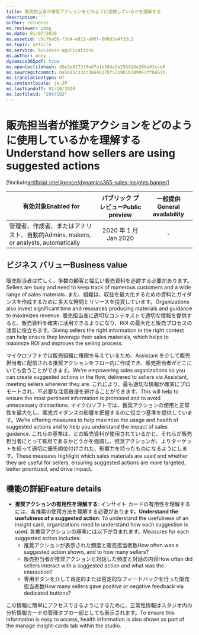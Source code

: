 ```yaml
---
title: 販売担当者が推奨アクションをどのように使用しているかを理解する
description: ''
author: relnotes
ms.reviewer: udag
ms.date: 01/07/2020
ms.assetid: c0c7ba08-f3d4-e911-a96f-000d3a4f33c1
ms.topic: article
ms.service: business-applications
ms.author: mney
dynamics365pdf: true
ms.openlocfilehash: d5e2e817330ed7a1b104a3e255416e306a03cce0
ms.sourcegitcommit: ba5b15c33dc3669937bf5219b1b38995cffb661b
ms.translationtype: HT
ms.contentlocale: ja-JP
ms.lasthandoff: 01/10/2020
ms.locfileid: "2947582"
---
```

# <a name="understand-how-sellers-are-using-suggested-actions"></a><span data-ttu-id="b5812-102">販売担当者が推奨アクションをどのように使用しているかを理解する</span><span class="sxs-lookup"><span data-stu-id="b5812-102">Understand how sellers are using suggested actions</span></span>
[!include[artificial-intelligence/dynamics365-sales-insights banner](../includes/artificial-intelligence/dynamics365-sales-insights.md)]

| <span data-ttu-id="b5812-103">有効対象</span><span class="sxs-lookup"><span data-stu-id="b5812-103">Enabled for</span></span>    |  <span data-ttu-id="b5812-104">パブリック プレビュー</span><span class="sxs-lookup"><span data-stu-id="b5812-104">Public preview</span></span> | <span data-ttu-id="b5812-105">一般提供</span><span class="sxs-lookup"><span data-stu-id="b5812-105">General availability</span></span> | 
| ---------- | :----------: |:----------: |
|<span data-ttu-id="b5812-106">管理者、作成者、またはアナリスト、自動的</span><span class="sxs-lookup"><span data-stu-id="b5812-106">Admins, makers, or analysts, automatically</span></span>|<span data-ttu-id="b5812-107">2020 年 1 月</span><span class="sxs-lookup"><span data-stu-id="b5812-107">Jan 2020</span></span>| -|


## <a name="business-value"></a><span data-ttu-id="b5812-108">ビジネス バリュー</span><span class="sxs-lookup"><span data-stu-id="b5812-108">Business value</span></span>
<!-- bv start -->
<span data-ttu-id="b5812-109">販売担当者は忙しく、多数の顧客と幅広い販売資料を追跡する必要があります。</span><span class="sxs-lookup"><span data-stu-id="b5812-109">Sellers are busy and need to keep track of numerous customers and a wide range of sales materials.</span></span> <span data-ttu-id="b5812-110">また、組織は、収益を最大化するための資料とガイダンスを作成するために多大な時間とリソースを投資しています。</span><span class="sxs-lookup"><span data-stu-id="b5812-110">Organizations also invest significant time and resources producing materials and guidance to maximizes revenue.</span></span> <span data-ttu-id="b5812-111">販売担当者に適切なコンテキストで適切な情報を提供すると、販売資料を確実に活用できるようになり、ROI の最大化と販売プロセスの改善に役立ちます。</span><span class="sxs-lookup"><span data-stu-id="b5812-111">Giving sellers the right information in the right context can help ensure they leverage their sales materials, which helps to maximize ROI and improves the selling process.</span></span> 

<span data-ttu-id="b5812-112">マイクロソフトでは販売組織に権限を与えているため、Assistant を介して販売担当者に配信される推奨アクションをフロー内に作成でき、販売担当者がどこにいても会うことができます。</span><span class="sxs-lookup"><span data-stu-id="b5812-112">We're empowering sales organizations so you can create suggested actions in the flow, delivered to sellers via Assistant, meeting sellers wherever they are.</span></span> <span data-ttu-id="b5812-113">これにより、最も適切な情報が確実にプロモートされ、不必要な注意散漫を避けることができます。</span><span class="sxs-lookup"><span data-stu-id="b5812-113">This will help to ensure the most pertinent information is promoted and to avoid unnecessary distractions.</span></span> <span data-ttu-id="b5812-114">マイクロソフトでは、推奨アクションの使用と正常性を最大化し、販売ガイダンスの影響を把握するのに役立つ基準を提供しています。</span><span class="sxs-lookup"><span data-stu-id="b5812-114">We're offering measures to help maximize the usage and health of suggested actions and to help you understand the impact of sales guidance.</span></span> <span data-ttu-id="b5812-115">これらの基準は、どの販売資料が使用されているかと、それらが販売担当者にとって有用であるかどうかを強調し、推奨アクションが、よりターゲットを絞って適切に優先順位付けされた、影響力を持ったものになるようにします。</span><span class="sxs-lookup"><span data-stu-id="b5812-115">These measures highlight which sales materials are used and whether they are useful for sellers, ensuring suggested actions are more targeted, better prioritized, and drive impact.</span></span>
<!-- bv end -->



## <a name="feature-details"></a><span data-ttu-id="b5812-116">機能の詳細</span><span class="sxs-lookup"><span data-stu-id="b5812-116">Feature details</span></span>
<!--feature detail start -->
- <span data-ttu-id="b5812-117">**推奨アクションの有用性を理解する**: インサイト カードの有用性を理解するには、各推奨の使用方法を理解する必要があります。</span><span class="sxs-lookup"><span data-stu-id="b5812-117">**Understand the usefulness of a suggested action**: To understand the usefulness of an insight card, organizations need to understand how each suggestion is used.</span></span> <span data-ttu-id="b5812-118">各推奨アクションの基準には以下が含まれます。</span><span class="sxs-lookup"><span data-stu-id="b5812-118">Measures for each suggested action includes:</span></span>
   - <span data-ttu-id="b5812-119">推奨アクションが表示された頻度と販売担当者数</span><span class="sxs-lookup"><span data-stu-id="b5812-119">How often was a suggested action shown, and to how many sellers?</span></span>
   - <span data-ttu-id="b5812-120">販売担当者が推奨アクションと対話した頻度と対話の内容</span><span class="sxs-lookup"><span data-stu-id="b5812-120">How often did sellers interact with a suggested action and what was the interaction?</span></span>
   - <span data-ttu-id="b5812-121">専用ボタンを介して肯定的または否定的なフィードバックを行った販売担当者数</span><span class="sxs-lookup"><span data-stu-id="b5812-121">How many sellers gave positive or negative feedback via dedicated buttons?</span></span>
   
<span data-ttu-id="b5812-122">この情報に簡単にアクセスできるようにするために、正常性情報はスタジオ内の分析情報カードの管理タブの一部としても表示されます。</span><span class="sxs-lookup"><span data-stu-id="b5812-122">To ensure this information is easy to access, health information is also shown as part of the manage insight-cards tab within the studio.</span></span>
<!--feature detail end -->









